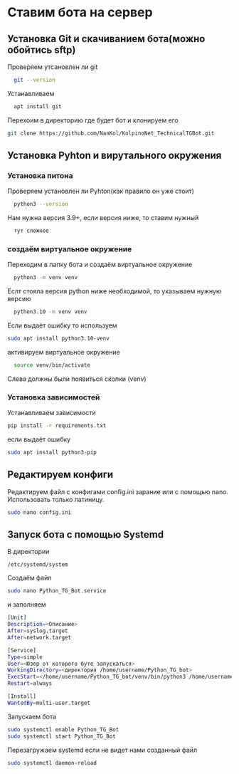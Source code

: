 
# Ставим бота на сервер
## Установка Git и скачиванием бота(можно обойтись sftp)

Проверяем утсановлен ли git

```bash
  git --version
```

Устанавливаем

```bash
  apt install git
```

Перехоим в директорию где будет бот и клонируем его

```bash
git clone https://github.com/NanKol/KolpinoNet_TechnicalTGBot.git
```

## Установка Pyhton и вирутального окружения

### Установка питона
Проверяем установлен ли Pyhton(как правило он уже стоит)

```bash
  python3 --version
```

Нам нужна версия 3.9+, если версия ниже, то ставим нужный

```bash
  тут сложнее
```

### создаём виртуальное окружение
Переходим в папку бота и создаём виртуальное окружение 
```bash
  python3 -m venv venv
```

Еслт стояла версия python ниже необходимой, то указываем нужную версию
```bash
  python3.10 -m venv venv
```
Если выдаёт ошибку то используем 
```bash
sudo apt install python3.10-venv
```

активируем виртуальное окружение
```bash
  source venv/bin/activate
```
Слева должны были появиться скопки (venv)

### Установка зависимостей
Устанавливаем зависимости
```bash
pip install -r requirements.txt
```

если выдаёт ошибку
```bash
sudo apt install python3-pip
```

## Редактируем конфиги
Редактируем файл с конфигами config.ini зарание или с помощью nano. 
Использовать только латиницу.
```bash
sudo nano config.ini
```

## Запуск бота с помощью Systemd

В директории 
```
/etc/systemd/system
```
Создаём файл
```bash
sudo nano Python_TG_Bot.service
```
и заполняем 
```bash
[Unit]
Description=<Описание>
After=syslog.target
After=network.target

[Service]
Type=simple
User=<Юзер от которого буте запускаться>
WorkingDirectory=<директория /home/username/Python_TG_bot>
ExecStart=</home/username/Python_TG_bot/venv/bin/python3 /home/username/Python_TG_Bot/main.py
Restart=always

[Install]
WantedBy=multi-user.target
```
Запускаем бота
```bash
sudo systemctl enable Python_TG_Bot
sudo systemctl start Python_TG_Bot
```

Перезагружаем systemd если не видет нами созданный файл
```bash
sudo systemctl daemon-reload
```
